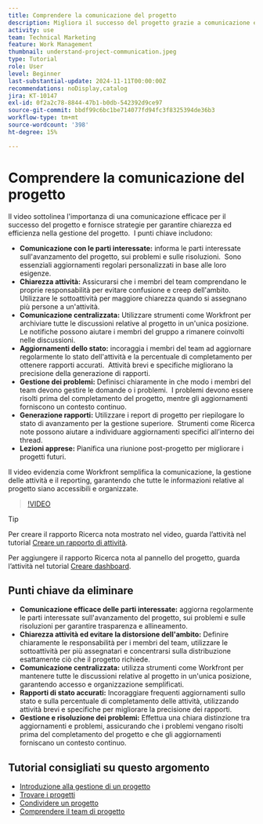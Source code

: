 ```yaml
---
title: Comprendere la comunicazione del progetto
description: Migliora il successo del progetto grazie a comunicazione efficace con le parti interessate, chiarezza delle attività, discussioni centralizzate, reporting accurato sullo stato e risoluzione proattiva dei problemi per mantenere l’allineamento e l’efficienza.
activity: use
team: Technical Marketing
feature: Work Management
thumbnail: understand-project-communication.jpeg
type: Tutorial
role: User
level: Beginner
last-substantial-update: 2024-11-11T00:00:00Z
recommendations: noDisplay,catalog
jira: KT-10147
exl-id: 0f2a2c78-8844-47b1-b0db-542392d9ce97
source-git-commit: bbdf99c6bc1be714077fd94fc3f8325394de36b3
workflow-type: tm+mt
source-wordcount: '398'
ht-degree: 15%

---
```


# Comprendere la comunicazione del progetto

Il video sottolinea l&#39;importanza di una comunicazione efficace per il successo del progetto e fornisce strategie per garantire chiarezza ed efficienza nella gestione del progetto. &#x200B; I punti chiave includono:
* **Comunicazione con le parti interessate:** informa le parti interessate sull&#39;avanzamento del progetto, sui problemi e sulle risoluzioni. &#x200B; Sono essenziali aggiornamenti regolari personalizzati in base alle loro esigenze. &#x200B;
* **Chiarezza attività:** Assicurarsi che i membri del team comprendano le proprie responsabilità per evitare confusione e creep dell&#39;ambito. &#x200B; Utilizzare le sottoattività per maggiore chiarezza quando si assegnano più persone a un&#39;attività. &#x200B;
* **Comunicazione centralizzata:** Utilizzare strumenti come Workfront per archiviare tutte le discussioni relative al progetto in un&#39;unica posizione. &#x200B; Le notifiche possono aiutare i membri del gruppo a rimanere coinvolti nelle discussioni. &#x200B;
* **Aggiornamenti dello stato:** incoraggia i membri del team ad aggiornare regolarmente lo stato dell&#39;attività e la percentuale di completamento per ottenere rapporti accurati. &#x200B; Attività brevi e specifiche migliorano la precisione della generazione di rapporti. &#x200B;
* **Gestione dei problemi:** Definisci chiaramente in che modo i membri del team devono gestire le domande o i problemi. &#x200B; I problemi devono essere risolti prima del completamento del progetto, mentre gli aggiornamenti forniscono un contesto continuo. &#x200B;
* **Generazione rapporti:** Utilizzare i report di progetto per riepilogare lo stato di avanzamento per la gestione superiore. &#x200B; Strumenti come Ricerca note possono aiutare a individuare aggiornamenti specifici all’interno dei thread. &#x200B;
* **Lezioni apprese:** Pianifica una riunione post-progetto per migliorare i progetti futuri. &#x200B;

Il video evidenzia come Workfront semplifica la comunicazione, la gestione delle attività e il reporting, garantendo che tutte le informazioni relative al progetto siano accessibili e organizzate. &#x200B;

>[!VIDEO](https://video.tv.adobe.com/v/3419150/?quality=12&learn=on&enablevpops=1)

>[!TIP]
>
>Per creare il rapporto Ricerca nota mostrato nel video, guarda l’attività nel tutorial [Creare un rapporto di attività](https://experienceleague.adobe.com/en/docs/workfront-learn/tutorials-workfront/reporting/basic-reporting/create-a-task-report#activity-1-create-a-note-report-with-prompts).
>
>Per aggiungere il rapporto Ricerca nota al pannello del progetto, guarda l’attività nel tutorial [Creare dashboard](https://experienceleague.adobe.com/docs/workfront-learn/tutorials-workfront/reporting/basic-reporting/create-dashboards.html#activity-1-create-a-dashboard).

## Punti chiave da eliminare

* **Comunicazione efficace delle parti interessate:** aggiorna regolarmente le parti interessate sull&#39;avanzamento del progetto, sui problemi e sulle risoluzioni per garantire trasparenza e allineamento.
* **Chiarezza attività ed evitare la distorsione dell&#39;ambito:** Definire chiaramente le responsabilità per i membri del team, utilizzare le sottoattività per più assegnatari e concentrarsi sulla distribuzione esattamente ciò che il progetto richiede.
* **Comunicazione centralizzata:** utilizza strumenti come Workfront per mantenere tutte le discussioni relative al progetto in un&#39;unica posizione, garantendo accesso e organizzazione semplificati.
* **Rapporti di stato accurati:** Incoraggiare frequenti aggiornamenti sullo stato e sulla percentuale di completamento delle attività, utilizzando attività brevi e specifiche per migliorare la precisione dei rapporti.
* **Gestione e risoluzione dei problemi:** Effettua una chiara distinzione tra aggiornamenti e problemi, assicurando che i problemi vengano risolti prima del completamento del progetto e che gli aggiornamenti forniscano un contesto continuo. &#x200B;


## Tutorial consigliati su questo argomento

* [Introduzione alla gestione di un progetto](/help/manage-work/projects/getting-started-manage-a-project.md)
* [Trovare i progetti](/help/manage-work/projects/find-projects.md)
* [Condividere un progetto](/help/manage-work/projects/share-a-project.md)
* [Comprendere il team di progetto](/help/manage-work/projects/understand-the-project-team.md)

